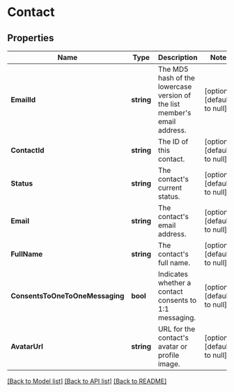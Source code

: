 # Contact

## Properties
Name | Type | Description | Notes
------------ | ------------- | ------------- | -------------
**EmailId** | **string** | The MD5 hash of the lowercase version of the list member&#39;s email address. | [optional] [default to null]
**ContactId** | **string** | The ID of this contact. | [optional] [default to null]
**Status** | **string** | The contact&#39;s current status. | [optional] [default to null]
**Email** | **string** | The contact&#39;s email address. | [optional] [default to null]
**FullName** | **string** | The contact&#39;s full name. | [optional] [default to null]
**ConsentsToOneToOneMessaging** | **bool** | Indicates whether a contact consents to 1:1 messaging. | [optional] [default to null]
**AvatarUrl** | **string** | URL for the contact&#39;s avatar or profile image. | [optional] [default to null]

[[Back to Model list]](../README.md#documentation-for-models) [[Back to API list]](../README.md#documentation-for-api-endpoints) [[Back to README]](../README.md)


